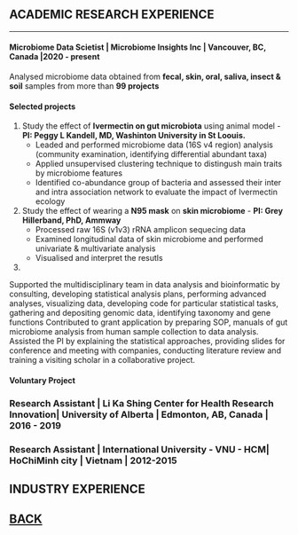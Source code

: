 ## ACADEMIC RESEARCH EXPERIENCE

---
#### Microbiome Data Scietist | Microbiome Insights Inc | Vancouver, BC, Canada |2020 - present

Analysed microbiome data obtained from **fecal, skin, oral, saliva, insect & soil** samples from more than **99 projects** 
#### Selected projects
1. Study the effect of **Ivermectin on gut microbiota** using animal model - **PI: Peggy L Kandell, MD, Washinton University in St Loouis.**
   -  Leaded and performed microbiome data (16S v4 region) analysis (community examination, identifying differential abundant taxa)
   -  Applied unsupervised clustering technique to distingush main traits by microbiome features
   -  Identified co-abundance group of bacteria and assessed their inter and intra association network to evaluate the impact of Ivermectin ecology
2. Study the effect of wearing a **N95 mask** on **skin microbiome** - **PI: Grey Hillerband, PhD, Ammway**
   - Processed raw 16S (v1v3) rRNA amplicon sequecing data
   - Examined longitudinal data of skin microbiome and performed univariate & multivariate analysis
   - Visualised and interpret the resutls
4.
Supported the multidisciplinary team in data analysis and bioinformatic by consulting, developing statistical analysis plans, 
performing advanced analyses, visualizing data, developing code for particular statistical tasks, gathering and depositing genomic data, 
 identifying taxonomy and gene functions 
Contributed to grant application by preparing SOP, manuals of gut microbiome analysis from human sample collection to data analysis. 
Assisted the PI by explaining the statistical approaches, providing slides for conference and meeting with companies, 
conducting literature review and training a visiting scholar in a collaborative project.

#### Voluntary Project

     
### Research Assistant | Li Ka Shing Center for Health Research Innovation| University of Alberta | Edmonton, AB, Canada | 2016 - 2019

 


### Research Assistant | International University - VNU - HCM| HoChiMinh city | Vietnam | 2012-2015




## INDUSTRY EXPERIENCE




## [BACK](https://biokhoi.github.io/)
